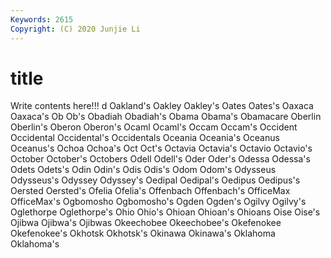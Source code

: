 ```yaml
---
Keywords: 2615
Copyright: (C) 2020 Junjie Li
---
```


# title

Write contents here!!!
d 
Oakland's 
Oakley 
Oakley's
Oates 
Oates's 
Oaxaca 
Oaxaca's 
Ob 
Ob's 
Obadiah 
Obadiah's 
Obama 
Obama's
Obamacare 
Oberlin 
Oberlin's 
Oberon 
Oberon's 
Ocaml 
Ocaml's 
Occam 
Occam's 
Occident
Occidental 
Occidental's 
Occidentals 
Oceania 
Oceania's 
Oceanus 
Oceanus's 
Ochoa 
Ochoa's 
Oct
Oct's 
Octavia 
Octavia's 
Octavio 
Octavio's 
October 
October's 
Octobers 
Odell 
Odell's
Oder 
Oder's 
Odessa 
Odessa's 
Odets 
Odets's 
Odin 
Odin's 
Odis 
Odis's
Odom 
Odom's 
Odysseus 
Odysseus's 
Odyssey 
Odyssey's 
Oedipal 
Oedipal's 
Oedipus 
Oedipus's
Oersted 
Oersted's 
Ofelia 
Ofelia's 
Offenbach 
Offenbach's 
OfficeMax 
OfficeMax's 
Ogbomosho 
Ogbomosho's
Ogden 
Ogden's 
Ogilvy 
Ogilvy's 
Oglethorpe 
Oglethorpe's 
Ohio 
Ohio's 
Ohioan 
Ohioan's
Ohioans 
Oise 
Oise's 
Ojibwa 
Ojibwa's 
Ojibwas 
Okeechobee 
Okeechobee's 
Okefenokee 
Okefenokee's
Okhotsk 
Okhotsk's 
Okinawa 
Okinawa's 
Oklahoma 
Oklahoma's 
